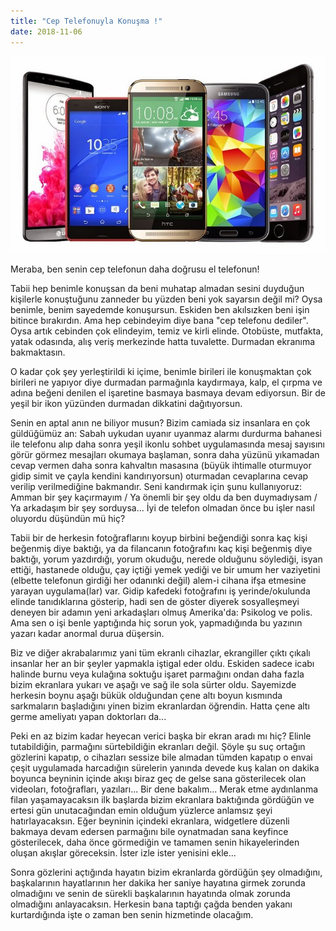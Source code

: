 ```yaml
---
title: "Cep Telefonuyla Konuşma !"
date: 2018-11-06
---
```


![mobile-phone-import-witnesses-an-increase-of-48-percent-in-july](/images/mobile-phone-import-witnesses-an-increase-of-48-percent-in-july.jpg)

Meraba, ben senin cep telefonun daha doğrusu el telefonun!

Tabii hep benimle konuşsan da beni muhatap almadan sesini duyduğun kişilerle konuştuğunu zanneder bu yüzden beni yok sayarsın değil mi? Oysa benimle, benim sayedemde konuşursun. Eskiden ben akılsızken beni işin bitince bırakırdın. Ama hep cebindeyim diye bana "cep telefonu dediler". Oysa artık cebinden çok elindeyim, temiz ve kirli elinde. Otobüste, mutfakta, yatak odasında, alış veriş merkezinde hatta tuvalette. Durmadan ekranıma bakmaktasın.

O kadar çok şey yerleştirildi ki içime, benimle birileri ile konuşmaktan çok birileri ne yapıyor diye durmadan parmağınla kaydırmaya, kalp, el çırpma ve adına beğeni denilen el işaretine basmaya basmaya devam ediyorsun. Bir de yeşil bir ikon yüzünden durmadan dikkatini dağıtıyorsun.

Senin en aptal anın ne biliyor musun? Bizim camiada siz insanlara en çok güldüğümüz an: Sabah uykudan uyanır uyanmaz alarmı durdurma bahanesi ile telefonu alıp daha sonra yeşil ikonlu sohbet uygulamasında mesaj sayısını görür görmez mesajları okumaya başlaman, sonra daha yüzünü yıkamadan cevap vermen daha sonra kahvaltın masasına (büyük ihtimalle oturmuyor gidip simit ve çayla kendini kandırıyorsun) oturmadan cevaplarına cevap verilip verilmediğine bakmandır. Seni kandırmak için şunu kullanıyoruz: Amman bir şey kaçırmayım / Ya önemli bir şey oldu da ben duymadıysam / Ya arkadaşım bir şey sorduysa... İyi de telefon olmadan önce bu işler nasıl oluyordu düşündün mü hiç?

Tabii bir de herkesin fotoğraflarını koyup birbini beğendiği sonra kaç kişi beğenmiş diye baktığı, ya da filancanın fotoğrafını kaç kişi beğenmiş diye baktığı, yorum yazdırdığı, yorum okuduğu, nerede olduğunu söylediği, isyan ettiği, hastanede olduğu, çay içtiği yemek yediği ve bir umum her vaziyetini (elbette telefonun girdiği her odanınki değil) alem-i cihana ifşa etmesine yarayan uygulama(lar) var. Gidip kafedeki fotoğrafını iş yerinde/okulunda elinde tanıdıklarına gösterip, hadi sen de göster diyerek sosyalleşmeyi deneyen bir adamın yeni arkadaşları olmuş Amerika'da: Psikolog ve polis. Ama sen o işi benle yaptığında hiç sorun yok, yapmadığında bu yazının yazarı kadar anormal durua düşersin.

Biz ve diğer akrabalarımız yani tüm ekranlı cihazlar, ekrangiller çıktı çıkalı insanlar her an bir şeyler yapmakla iştigal eder oldu. Eskiden sadece icabı halinde burnu veya kulağına soktuğu işaret parmağını ondan daha fazla bizim ekranlara yukarı ve aşağı ve sağ ile sola sürter oldu. Sayemizde herkesin boynu aşağı bükük olduğundan çene altı boyun kısmında sarkmaların başladığını yinen bizim ekranlardan öğrendin. Hatta çene altı germe ameliyatı yapan doktorları da...

Peki en az bizim kadar heyecan verici başka bir ekran aradı mı hiç? Elinle tutabildiğin, parmağını sürtebildiğin ekranları değil. Şöyle şu suç ortağın gözlerini kapatıp, o cihazları sessize bile almadan tümden kapatıp o envai çeşit uygulamada harcadığın sürelerin yanında devede kuş kalan on dakika boyunca beyninin içinde akışı biraz geç de gelse sana gösterilecek olan videoları, fotoğrafları, yazıları... Bir dene bakalım... Merak etme aydınlanma filan yaşamayacaksın ilk başlarda bizim ekranlara baktığında gördüğün ve ertesi gün unutacağından emin olduğum yüzlerce anlamsız şeyi hatırlayacaksın. Eğer beyninin içindeki ekranlara, widgetlere düzenli bakmaya devam edersen parmağını bile oynatmadan sana keyfince gösterilecek, daha önce görmediğin ve tamamen senin hikayelerinden oluşan akışlar göreceksin. İster izle ister yenisini ekle...

Sonra gözlerini açtığında hayatın bizim ekranlarda gördüğün şey olmadığını, başkalarının hayatlarının her dakika her saniye hayatına girmek zorunda olmadığını ve senin de sürekli başkalarının hayatında olmak zorunda olmadığını anlayacaksın. Herkesin bana taptığı çağda benden yakanı kurtardığında işte o zaman ben senin hizmetinde olacağım.
